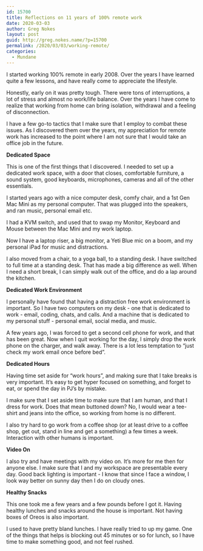 ```yaml
---
id: 15700
title: Reflections on 11 years of 100% remote work
date: 2020-03-03
author: Greg Nokes
layout: post
guid: http://greg.nokes.name/?p=15700
permalink: /2020/03/03/working-remote/
categories:
  - Mundane
---
```



I started working 100% remote in early 2008. Over the years I have learned quite a few lessons, and have really come to appreciate the lifestyle.

<!--more -->

Honestly, early on it was pretty tough. There were tons of interruptions, a lot of stress and almost no work/life balance. Over the years I have come to realize that working from home can bring isolation, withdrawal and a feeling of disconnection.

I have a few go-to tactics that I make sure that I employ to combat these issues. As I discovered them over the years, my appreciation for remote work has increased to the point where I am not sure that I would take an office job in the future.

**Dedicated Space**

This is one of the first things that I discovered. I needed to set up a dedicated work space, with a door that closes, comfortable furniture, a sound system, good keyboards, microphones, cameras and all of the other essentials.

I started years ago with a nice computer desk, comfy chair, and a 1st Gen Mac Mini as my personal computer. That was plugged into the speakers, and ran music, personal email etc.

I had a KVM switch, and used that to swap my Monitor, Keyboard and Mouse between the Mac Mini and my work laptop.

Now I have a laptop riser, a big monitor, a Yeti Blue mic on a boom, and my personal iPad for music and distractions.

I also moved from a chair, to a yoga ball, to a standing desk. I have switched to full time at a standing desk. That has made a big difference as well. When I need a short break, I can simply walk out of the office, and do a lap around the kitchen.

**Dedicated Work Environment**

I personally have found that having a distraction free work environment is important. So I have two computers on my desk - one that is dedicated to work - email, coding, chats, and calls. And a machine that is dedicated to my personal stuff - personal email, social media, and music.

A few years ago, I was forced to get a second cell phone for work, and that has been great. Now when I quit working for the day, I simply drop the work phone on the charger, and walk away. There is a lot less temptation to “just check my work email once before bed”.

**Dedicated Hours**

Having time set aside for “work hours”, and making sure that I take breaks is very important. It’s easy to get hyper focused on something, and forget to eat, or spend the day in PJ’s by mistake.

I make sure that I set aside time to make sure that I am human, and that I dress for work. Does that mean buttoned down? No, I would wear a tee-shirt and jeans into the office, so working from home is no different.

I also try hard to go work from a coffee shop (or at least drive to a coffee shop, get out, stand in line and get a something) a few times a week. Interaction with other humans is important.

**Video On**

I also try and have meetings with my video on. It’s more for me then for anyone else. I make sure that I and my workspace are presentable every day. Good back lighting is important - I know that since I face a window, I look way better on sunny day then I do on cloudy ones.

**Healthy Snacks**

This one took me a few years and a few pounds before I got it. Having healthy lunches and snacks around the house is important. Not having boxes of Oreos is also important.

I used to have pretty bland lunches. I have really tried to up my game. One of the things that helps is blocking out 45 minutes or so for lunch, so I have time to make something good, and not feel rushed.